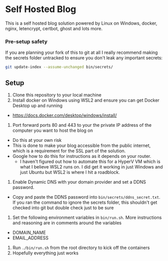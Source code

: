 # Self Hosted Blog
This is a self hosted blog solution powered by Linux on Windows, docker, nginx, letencrypt, certbot, ghost and lots more.

### Pre-setup safety
If you are planning your fork of this to git at all I really recommend making the secrets folder untracked to ensure you don't leak any important secrets:
```bash
git update-index --assume-unchanged bin/secrets/
```

## Setup
1. Clone this repository to your local machine
1. Install docker on Windows using WSL2 and ensure you can get Docker Desktop up and running
  - https://docs.docker.com/desktop/windows/install/
1. Port forward ports 80 and 443 to your the private IP address of the computer you want to host the blog on
  - Do this at your own risk
  - This is done to make your blog accessible from the public internet, which is a requirement for the SSL part of the solution.
  - Google how to do this for instructions as it depends on your router.
    - I haven't figured out how to automate this for a HyperV VM which is what I believe WSL2 runs on. I did get it working in just Windows and just Ubuntu but WSL2 is where I hit a roadblock.
1. Enable Dynamic DNS with your domain provider and set a DDNS password.
  - Copy and paste the DDNS password into `bin/secrets/ddns_secret.txt`. If you ran the command to ignore the secrets folder, this shouldn't get checked into git but double check just to be sure
1. Set the following environment variables in `bin/run.sh`. More instructions and reasoning are in comments around the variables
  - DOMAIN_NAME
  - EMAIL_ADDRESS
1. Run `./bin/run.sh` from the root directory to kick off the containers
1. Hopefully everything just works